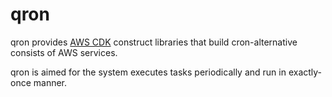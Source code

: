 # qron

qron provides [AWS CDK][aws-cdk] construct libraries that build cron-alternative consists of AWS services.

qron is aimed for the system executes tasks periodically and run in exactly-once manner.

[aws-cdk]: https://github.com/aws/aws-cdk
